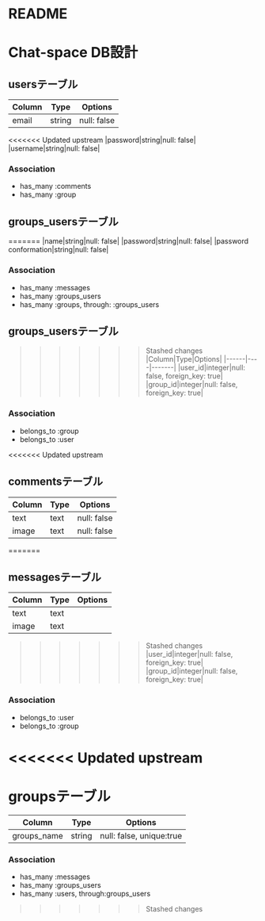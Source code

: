 # README

# Chat-space DB設計
## usersテーブル
|Column|Type|Options|
|------|----|-------|
|email|string|null: false|
<<<<<<< Updated upstream
|password|string|null: false|
|username|string|null: false|
### Association
- has_many :comments
- has_many :group

## groups_usersテーブル

=======
|name|string|null: false|
|password|string|null: false|
|password conformation|string|null: false|
### Association
- has_many :messages
- has_many :groups_users
- has_many :groups, through: :groups_users

## groups_usersテーブル
>>>>>>> Stashed changes
|Column|Type|Options|
|------|----|-------|
|user_id|integer|null: false, foreign_key: true|
|group_id|integer|null: false, foreign_key: true|
### Association
- belongs_to :group
- belongs_to :user

<<<<<<< Updated upstream
## commentsテーブル
|Column|Type|Options|
|------|----|-------|
|text|text|null: false|
|image|text|null: false|
=======
## messagesテーブル
|Column|Type|Options|
|------|----|-------|
|text|text|
|image|text|
>>>>>>> Stashed changes
|user_id|integer|null: false, foreign_key: true|
|group_id|integer|null: false, foreign_key: true|
### Association
- belongs_to :user
- belongs_to :group

<<<<<<< Updated upstream
=======
# groupsテーブル
|Column|Type|Options|
|------|----|-------|
|groups_name|string|null: false, unique:true|
### Association
- has_many :messages
- has_many :groups_users
- has_many :users, through:groups_users
>>>>>>> Stashed changes
